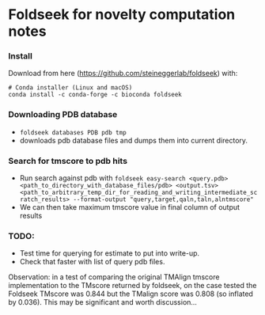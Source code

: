 # Foldseek for novelty computation notes

### Install 
Download from here (https://github.com/steineggerlab/foldseek) with:
```
# Conda installer (Linux and macOS)
conda install -c conda-forge -c bioconda foldseek
```

### Downloading PDB database
* `foldseek databases PDB pdb tmp`
* downloads pdb database files and dumps them into current directory.

### Search for tmscore to pdb hits
* Run search against pdb with
`foldseek easy-search <query.pdb> <path_to_directory_with_database_files/pdb> <output.tsv> <path_to_arbitrary_temp_dir_for_reading_and_writing_intermediate_scratch_results> --format-output "query,target,qaln,taln,alntmscore"`
* We can then take maximum tmscore value in final column of output results

### TODO:
* Test time for querying for estimate to put into write-up.
* Check that faster with list of query pdb files.


Observation: in a test of comparing the original TMAlign tmscore implementation to the TMscore returned by foldseek, on the case tested the Foldseek TMscore was 0.844 but the TMalign score was 0.808 (so inflated by 0.036).  This may be significant and worth discussion...
